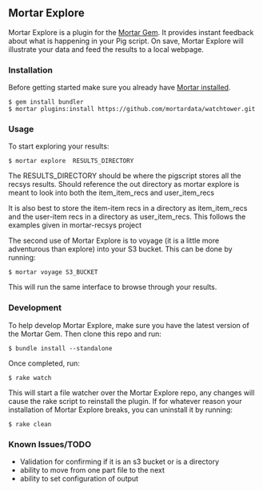 ## Mortar Explore 

Mortar Explore is a plugin for the [Mortar Gem](https://github.com/mortardata/mortar). It provides instant feedback about what is happening in your Pig script. On save, Mortar Explore will illustrate your data and feed the results to a local webpage.

### Installation ###

Before getting started make sure you already have [Mortar installed](http://help.mortardata.com/reference/mortar_project_reference/install_mortar_development_framework).

```
$ gem install bundler
$ mortar plugins:install https://github.com/mortardata/watchtower.git
```

### Usage ###

To start exploring your results:

```
$ mortar explore  RESULTS_DIRECTORY
```

The RESULTS_DIRECTORY should be where the pigscript stores all the recsys results.  Should reference the out directory as mortar explore is meant to look into both the item_item_recs and user_item_recs

It is also best to store the item-item recs in a directory as item_item_recs and the user-item recs in a directory as user_item_recs.  This follows the examples given in mortar-recsys project


The second use of Mortar Explore is to voyage (it is a little more adventurous than explore) into your S3 bucket.  This can be done by running:

```
$ mortar voyage S3_BUCKET
```

This will run the same interface to browse through your results.

### Development ###


To help develop Mortar Explore, make sure you have the latest version of the Mortar Gem. Then clone this repo and run:
```
$ bundle install --standalone
```
Once completed, run:

```
$ rake watch
```

This will start a file watcher over the Mortar Explore repo, any changes will cause the rake script to reinstall the plugin. If for whatever reason your installation of Mortar Explore breaks, you can uninstall it by running:

```
$ rake clean
```

### Known Issues/TODO ###

* Validation for confirming if it is an s3 bucket or is a directory
* ability to move from one part file to the next
* ability to set configuration of output
